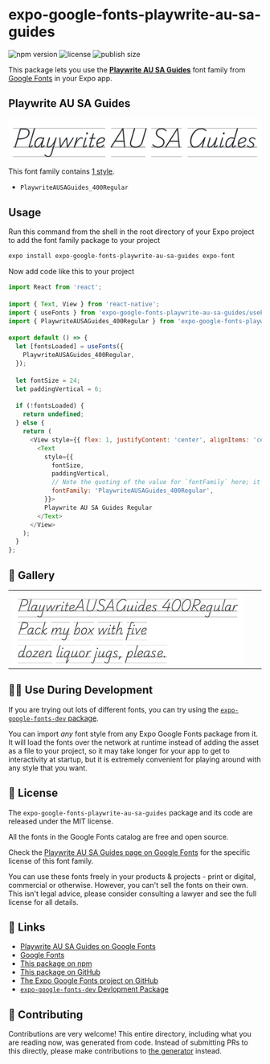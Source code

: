 # expo-google-fonts-playwrite-au-sa-guides

![npm version](https://flat.badgen.net/npm/v/expo-google-fonts-playwrite-au-sa-guides)
![license](https://flat.badgen.net/github/license/expo/google-fonts)
![publish size](https://flat.badgen.net/packagephobia/install/expo-google-fonts-playwrite-au-sa-guides)

This package lets you use the [**Playwrite AU SA Guides**](https://fonts.google.com/specimen/Playwrite+AU+SA+Guides) font family from [Google Fonts](https://fonts.google.com/) in your Expo app.

## Playwrite AU SA Guides

![Playwrite AU SA Guides](./font-family.png)

This font family contains [1 style](#-gallery).

- `PlaywriteAUSAGuides_400Regular`

## Usage

Run this command from the shell in the root directory of your Expo project to add the font family package to your project
```sh
expo install expo-google-fonts-playwrite-au-sa-guides expo-font
```

Now add code like this to your project
```js
import React from 'react';

import { Text, View } from 'react-native';
import { useFonts } from 'expo-google-fonts-playwrite-au-sa-guides/useFonts';
import { PlaywriteAUSAGuides_400Regular } from 'expo-google-fonts-playwrite-au-sa-guides/400Regular';

export default () => {
  let [fontsLoaded] = useFonts({
    PlaywriteAUSAGuides_400Regular,
  });

  let fontSize = 24;
  let paddingVertical = 6;

  if (!fontsLoaded) {
    return undefined;
  } else {
    return (
      <View style={{ flex: 1, justifyContent: 'center', alignItems: 'center' }}>
        <Text
          style={{
            fontSize,
            paddingVertical,
            // Note the quoting of the value for `fontFamily` here; it expects a string!
            fontFamily: 'PlaywriteAUSAGuides_400Regular',
          }}>
          Playwrite AU SA Guides Regular
        </Text>
      </View>
    );
  }
};

```

## 🔡 Gallery


||||
|-|-|-|
|![PlaywriteAUSAGuides_400Regular](.//400Regular/PlaywriteAUSAGuides_400Regular.ttf.png)||||


## 👩‍💻 Use During Development

If you are trying out lots of different fonts, you can try using the [`expo-google-fonts-dev` package](https://github.com/freeboub/google-fonts/tree/master/font-packages/dev#readme).

You can import *any* font style from any Expo Google Fonts package from it. It will load the fonts
over the network at runtime instead of adding the asset as a file to your project, so it may take longer
for your app to get to interactivity at startup, but it is extremely convenient
for playing around with any style that you want.

## 📖 License

The `expo-google-fonts-playwrite-au-sa-guides` package and its code are released under the MIT license.

All the fonts in the Google Fonts catalog are free and open source.

Check the [Playwrite AU SA Guides page on Google Fonts](https://fonts.google.com/specimen/Playwrite+AU+SA+Guides) for the specific license of this font family.

You can use these fonts freely in your products & projects - print or digital, commercial or otherwise. However, you can't sell the fonts on their own. This isn't legal advice, please consider consulting a lawyer and see the full license for all details.

## 🔗 Links

- [Playwrite AU SA Guides on Google Fonts](https://fonts.google.com/specimen/Playwrite+AU+SA+Guides)
- [Google Fonts](https://fonts.google.com/)
- [This package on npm](https://www.npmjs.com/package/expo-google-fonts-playwrite-au-sa-guides)
- [This package on GitHub](https://github.com/freeboub/google-fonts/tree/master/font-packages/playwrite-au-sa-guides)
- [The Expo Google Fonts project on GitHub](https://github.com/freeboub/google-fonts)
- [`expo-google-fonts-dev` Devlopment Package](https://github.com/freeboub/google-fonts/tree/master/font-packages/dev)

## 🤝 Contributing

Contributions are very welcome! This entire directory, including what you are reading now, was generated from code. Instead of submitting PRs to this directly, please make contributions to [the generator](https://github.com/freeboub/google-fonts/tree/master/packages/generator) instead.
